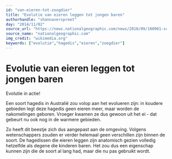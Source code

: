 ```yaml
---
id: "van-eieren-tot-zoogdier"
title: "Evolutie van eieren leggen tot jongen baren"
authorhandle: "shannaverspreet"
day: "2014/11/02"
source_url: "https://news.nationalgeographic.com/news/2010/09/100901-science-animals-evolution-australia-lizard-skink-live-birth-eggs/"
source_name: "nationalgeographic.com"
img_credit: "wikimedia.org"
keywords: ["evolutie","hagedis","eieren","zoogdier"]
---
```

# Evolutie van eieren leggen tot jongen baren
Evolutie in actie!

Een soort hagedis in Australië zou volop aan het evolueren zijn: in koudere gebieden legt deze hagedis geen eieren meer, maar worden de nakomelingen geboren. Vroeger kwamen ze dus gewoon uit het ei - dat gebeurt nu ook nog in de warmere gebieden.

Zo heeft dit beestje zich dus aangepast aan de omgeving. Volgens wetenschappers zouden er verder helemaal geen verschillen zijn binnen de soort. De hagedissen die eieren leggen zijn anatomisch gezien volledig hetzelfde als degene die kinderen baren. Het zou dus een eigenschap kunnen zijn die de soort al lang had, maar die nu pas gebruikt wordt.